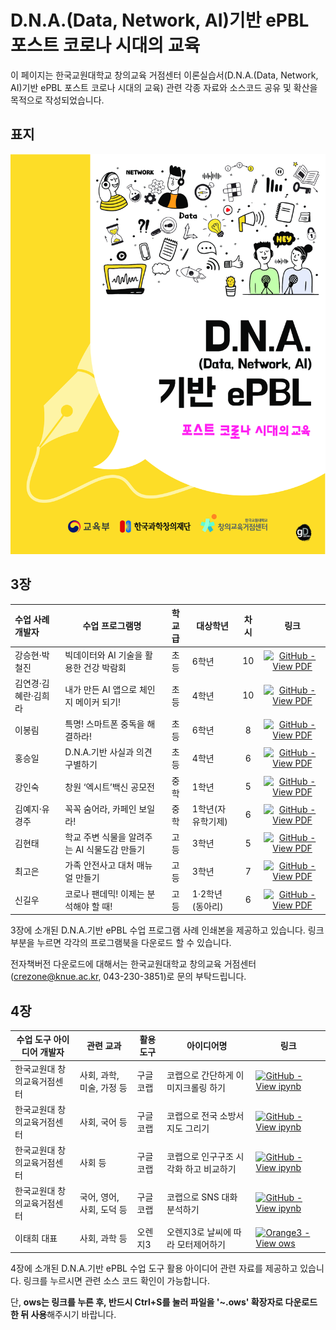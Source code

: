 # D.N.A.(Data, Network, AI)기반 ePBL 포스트 코로나 시대의 교육

이 페이지는 한국교원대학교 창의교육 거점센터 이론실습서(D.N.A.(Data, Network, AI)기반 ePBL 포스트 코로나 시대의 교육) 관련 각종 자료와 소스코드 공유 및 확산을 목적으로 작성되었습니다.





## 표지

![이론서표지.png](https://github.com/anespart1/crezone_ebooks/blob/main/%EC%9D%B4%EB%A1%A0%EC%84%9C%ED%91%9C%EC%A7%80.png?raw=true)





## 3장

| 수업 사례 개발자     | 수업 프로그램명                              | 학교급 | 대상학년          | 차시 |                             링크                             |
| :------------------- | -------------------------------------------- | :----: | ----------------- | :--: | :----------------------------------------------------------: |
| 강승현·박철진        | 빅데이터와 AI 기술을 활용한 건강 박람회      |  초등  | 6학년             |  10  | [![GitHub - View PDF](https://img.shields.io/static/v1?label=GitHub&message=View+PDF&color=blue&logo=github)](https://github.com/anespart1/crezone_ebooks/blob/main/%EB%B9%85%EB%8D%B0%EC%9D%B4%ED%84%B0%EC%99%80AI%EA%B8%B0%EC%88%A0%EC%9D%84%ED%99%9C%EC%9A%A9%ED%95%9C%EA%B1%B4%EA%B0%95%EB%B0%95%EB%9E%8C%ED%9A%8C.pdf "빅데이터와 AI 기술을 활용한 건강 박람회") |
| 김연경·김혜란·김희라 | 내가 만든 AI 앱으로 체인지 메이커 되기!      |  초등  | 4학년             |  10  | [![GitHub - View PDF](https://img.shields.io/static/v1?label=GitHub&message=View+PDF&color=blue&logo=github)](https://github.com/anespart1/crezone_ebooks/blob/main/%EB%82%B4%EA%B0%80%EB%A7%8C%EB%93%A0%EC%84%A0%ED%95%9CAI%EC%95%B1%EC%9C%BC%EB%A1%9C%EC%B2%B4%EC%9D%B8%EC%A7%80%EB%A9%94%EC%9D%B4%EC%BB%A4%EB%90%98%EA%B8%B0!.pdf "내가 만든 AI 앱으로 체인지 메이커 되기!") |
| 이봉림               | 특명! 스마트폰 중독을 해결하라!              |  초등  | 6학년             |  8   | [![GitHub - View PDF](https://img.shields.io/static/v1?label=GitHub&message=View+PDF&color=blue&logo=github)](https://github.com/anespart1/crezone_ebooks/blob/main/%ED%8A%B9%EB%AA%85!%20%EC%8A%A4%EB%A7%88%ED%8A%B8%ED%8F%B0%20%EC%A4%91%EB%8F%85%EC%9D%84%20%ED%95%B4%EA%B2%B0%ED%95%98%EB%9D%BC!.pdf "특명! 스마트폰 중독을 해결하라!") |
| 홍승일               | D.N.A.기반 사실과 의견 구별하기              |  초등  | 4학년             |  6   | [![GitHub - View PDF](https://img.shields.io/static/v1?label=GitHub&message=View+PDF&color=blue&logo=github)](https://github.com/anespart1/crezone_ebooks/blob/main/DNA%EA%B8%B0%EB%B0%98%EC%82%AC%EC%8B%A4%EA%B3%BC%EC%9D%98%EA%B2%AC%EA%B5%AC%EB%B3%84%ED%95%98%EA%B8%B0.pdf "D.N.A.기반 사실과 의견 구별하기") |
| 강인숙               | 창원 ‘엑시트’백신 공모전                     |  중학  | 1학년             |  5   | [![GitHub - View PDF](https://img.shields.io/static/v1?label=GitHub&message=View+PDF&color=green&logo=github)](https://github.com/anespart1/crezone_ebooks/blob/main/%EC%B0%BD%EC%9B%90%EC%97%91%EC%8B%9C%ED%8A%B8%EB%B0%B1%EC%8B%A0%EA%B3%B5%EB%AA%A8%EC%A0%84.pdf "창원 ‘엑시트’백신 공모전") |
| 김예지·유경주        | 꼭꼭 숨어라, 카페인 보일라!                  |  중학  | 1학년(자유학기제) |  6   | [![GitHub - View PDF](https://img.shields.io/static/v1?label=GitHub&message=View+PDF&color=green&logo=github)](https://github.com/anespart1/crezone_ebooks/blob/main/%EA%BC%AD%EA%BC%AD%EC%88%A8%EC%96%B4%EB%9D%BC%2C%EC%B9%B4%ED%8E%98%EC%9D%B8%EB%B3%B4%EC%9D%BC%EB%9D%BC!.pdf "꼭꼭 숨어라, 카페인 보일라!") |
| 김현태               | 학교 주변 식물을 알려주는 AI 식물도감 만들기 |  고등  | 3학년             |  5   | [![GitHub - View PDF](https://img.shields.io/static/v1?label=GitHub&message=View+PDF&color=orange&logo=github)](https://github.com/anespart1/crezone_ebooks/blob/main/%ED%95%99%EA%B5%90%EC%A3%BC%EB%B3%80%EC%8B%9D%EB%AC%BC%EC%9D%84%EC%95%8C%EB%A0%A4%EC%A3%BC%EB%8A%94AI%EC%8B%9D%EB%AC%BC%EB%8F%84%EA%B0%90%EB%A7%8C%EB%93%A4%EA%B8%B0.pdf "학교 주변 식물을 알려주는 AI 식물도감 만들기") |
| 최고은               | 가족 안전사고 대처 매뉴얼 만들기             |  고등  | 3학년             |  7   | [![GitHub - View PDF](https://img.shields.io/static/v1?label=GitHub&message=View+PDF&color=orange&logo=github)](https://github.com/anespart1/crezone_ebooks/blob/main/%EA%B0%80%EC%A1%B1%EC%95%88%EC%A0%84%EC%82%AC%EA%B3%A0%EB%8C%80%EC%B2%98%EB%A7%A4%EB%89%B4%EC%96%BC%EB%A7%8C%EB%93%A4%EA%B8%B0.pdf "가족 안전사고 대처 매뉴얼 만들기") |
| 신길우               | 코로나 팬데믹! 이제는 분석해야 할 때!        |  고등  | 1·2학년(동아리)   |  6   | [![GitHub - View PDF](https://img.shields.io/static/v1?label=GitHub&message=View+PDF&color=orange&logo=github)](https://github.com/anespart1/crezone_ebooks/blob/main/%EA%B3%A0%EB%93%B1_%EC%BD%94%EB%A1%9C%EB%82%98%ED%8C%AC%EB%8D%B0%EB%AF%B9!%EC%9D%B4%EC%A0%9C%EB%8A%94%EB%B6%84%EC%84%9D%ED%95%B4%EC%95%BC%ED%95%A0%EB%95%8C!.pdf "코로나 팬데믹! 이제는 분석해야 할 때!") |

3장에 소개된  D.N.A.기반 ePBL 수업 프로그램 사례 인쇄본을 제공하고 있습니다. 링크 부분을 누르면 각각의 프로그램북을 다운로드 할 수 있습니다.

전자책버전 다운로드에 대해서는 한국교원대학교 창의교육 거점센터([crezone@knue.ac.kr](), 043-230-3851)로 문의 부탁드립니다.





## 4장

| 수업 도구 아이디어 개발자   | 관련 교과                 | 활용 도구 | 아이디어명                             | 링크                                                         |
| --------------------------- | ------------------------- | --------- | -------------------------------------- | ------------------------------------------------------------ |
| 한국교원대 창의교육거점센터 | 사회, 과학, 미술, 가정 등 | 구글 코랩 | 코랩으로 간단하게 이미지크롤링 하기    | [![GitHub - View ipynb](https://img.shields.io/static/v1?label=GitHub&message=View+ipynb&color=lightgrey&logo=github)](https://github.com/anespart1/educationuse/blob/main/%ED%8B%B0%EC%B2%98%EB%B8%94%EB%A8%B8%EC%8B%A0%ED%99%9C%EC%9A%A9%EC%9D%84_%EC%9C%84%ED%95%9C_%EC%9D%B4%EB%AF%B8%EC%A7%80%ED%81%AC%EB%A1%A4%EB%9F%AC.ipynb "코랩으로 간단하게 이미지크롤링 하기") |
| 한국교원대 창의교육거점센터 | 사회, 국어 등             | 구글 코랩 | 코랩으로 전국 소방서 지도 그리기       | [![GitHub - View ipynb](https://img.shields.io/static/v1?label=GitHub&message=View+ipynb&color=lightgrey&logo=github)](https://github.com/anespart1/educationuse/blob/main/%EB%8D%B0%EC%9D%B4%ED%84%B0%EB%A5%BC_%EA%B0%80%EC%A0%B8%EC%99%80_%EB%B0%80%EB%8F%84%EC%A7%80%EB%8F%84(Heatmap)_%EA%B7%B8%EB%A6%AC%EA%B8%B0_20210901.ipynb "코랩으로 전국 소방서 지도 그리기") |
| 한국교원대 창의교육거점센터 | 사회 등                   | 구글 코랩 | 코랩으로 인구구조 시각화 하고 비교하기 | [![GitHub - View ipynb](https://img.shields.io/static/v1?label=GitHub&message=View+ipynb&color=lightgrey&logo=github)](https://github.com/anespart1/educationuse/blob/main/%EC%9D%B8%EA%B5%AC%EB%8D%B0%EC%9D%B4%ED%84%B0%EC%8B%9C%EA%B0%81%ED%99%94_%EC%A7%80%EC%97%AD%EC%9D%B8%EA%B5%AC%EA%B5%AC%EC%A1%B0%EB%B9%84%EA%B5%90_%EC%B5%9C%EC%A2%85_20210824.ipynb "코랩으로 인구구조 시각화하고 비교하기") |
| 한국교원대 창의교육거점센터 | 국어, 영어, 사회, 도덕 등 | 구글 코랩 | 코랩으로 SNS 대화 분석하기             | [![GitHub - View ipynb](https://img.shields.io/static/v1?label=GitHub&message=View+ipynb&color=lightgrey&logo=github)](https://github.com/anespart1/educationuse/blob/main/%EC%B9%B4%ED%86%A1%EB%8C%80%ED%99%94%EB%82%B4%EC%97%AD%EC%9C%BC%EB%A1%9C_%EC%82%B4%ED%8E%B4%EB%B3%B4%EB%8A%94_%EC%9A%B0%EB%A6%AC%EC%9D%98_%EC%96%B8%EC%96%B4%EC%82%AC%EC%9A%A9%EC%8B%A4%ED%83%9C_20210906.ipynb "코랩으로 SNS 대화 분석하기") |
| 이태희 대표                 | 사회, 과학 등             | 오렌지3   | 오렌지3로 날씨에 따라 모터제어하기     | [![Orange3 - View ows](https://img.shields.io/static/v1?label=Orange3&message=View+ows&color=FF5F1F&logo=github)](https://raw.githubusercontent.com/anespart1/educationuse/main/iot_temperature_modified.ows "오렌지3로 날씨에 따라 모터제어하기") |

4장에 소개된  D.N.A.기반 ePBL 수업 도구 활용 아이디어 관련 자료를 제공하고 있습니다. 링크를 누르시면 관련 소스 코드 확인이 가능합니다.

단, **ows는 링크를 누른 후, 반드시 Ctrl+S를 눌러 파일을 '~.ows' 확장자로 다운로드 한 뒤 사용**해주시기 바랍니다.
